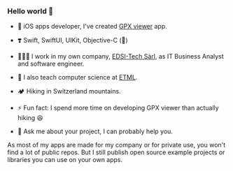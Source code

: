 ### Hello world 👋

- 📱 iOS apps developer, I've created [GPX viewer](https://apps.apple.com/ch/app/gpx-viewer/id1511582047?l=fr) app.

- ❣️ Swift, SwiftUI, UIKit, Objective-C (🦖)
- 🧑🏻‍💻 I work in my own company, [EDSI-Tech Sàrl](), as IT Business Analyst and software engineer.
- 🎒 I also teach computer science at [ETML](https://www.etml.ch/).
- 🏕 Hiking in Switzerland mountains.
- ⚡️ Fun fact: I spend more time on developing GPX viewer than actually hiking 😆
- 💬 Ask me about your project, I can probably help you.

As most of my apps are made for my company or for private use, you won't find a lot of public repos. But I still publish open source example projects or libraries you can use on your own apps.
